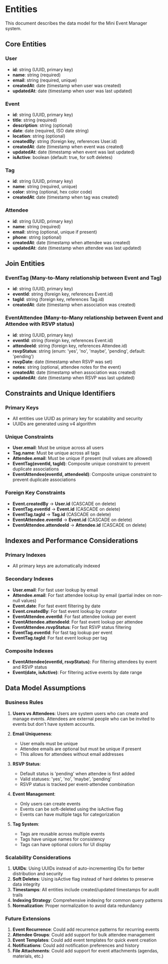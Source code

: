 # Entities

This document describes the data model for the Mini Event Manager system.

## Core Entities

### User
- **id**: string (UUID, primary key)
- **name**: string (required)
- **email**: string (required, unique)
- **createdAt**: date (timestamp when user was created)
- **updatedAt**: date (timestamp when user was last updated)

### Event
- **id**: string (UUID, primary key)
- **title**: string (required)
- **description**: string (optional)
- **date**: date (required, ISO date string)
- **location**: string (optional)
- **createdBy**: string (foreign key, references User.id)
- **createdAt**: date (timestamp when event was created)
- **updatedAt**: date (timestamp when event was last updated)
- **isActive**: boolean (default: true, for soft deletes)

### Tag
- **id**: string (UUID, primary key)
- **name**: string (required, unique)
- **color**: string (optional, hex color code)
- **createdAt**: date (timestamp when tag was created)

### Attendee
- **id**: string (UUID, primary key)
- **name**: string (required)
- **email**: string (optional, unique if present)
- **phone**: string (optional)
- **createdAt**: date (timestamp when attendee was created)
- **updatedAt**: date (timestamp when attendee was last updated)

## Join Entities

### EventTag (Many-to-Many relationship between Event and Tag)
- **id**: string (UUID, primary key)
- **eventId**: string (foreign key, references Event.id)
- **tagId**: string (foreign key, references Tag.id)
- **createdAt**: date (timestamp when association was created)

### EventAttendee (Many-to-Many relationship between Event and Attendee with RSVP status)
- **id**: string (UUID, primary key)
- **eventId**: string (foreign key, references Event.id)
- **attendeeId**: string (foreign key, references Attendee.id)
- **rsvpStatus**: string (enum: 'yes', 'no', 'maybe', 'pending', default: 'pending')
- **rsvpDate**: date (timestamp when RSVP was set)
- **notes**: string (optional, attendee notes for the event)
- **createdAt**: date (timestamp when association was created)
- **updatedAt**: date (timestamp when RSVP was last updated)

## Constraints and Unique Identifiers

### Primary Keys
- All entities use UUID as primary key for scalability and security
- UUIDs are generated using v4 algorithm

### Unique Constraints
- **User.email**: Must be unique across all users
- **Tag.name**: Must be unique across all tags
- **Attendee.email**: Must be unique if present (null values are allowed)
- **EventTag(eventId, tagId)**: Composite unique constraint to prevent duplicate associations
- **EventAttendee(eventId, attendeeId)**: Composite unique constraint to prevent duplicate associations

### Foreign Key Constraints
- **Event.createdBy** → **User.id** (CASCADE on delete)
- **EventTag.eventId** → **Event.id** (CASCADE on delete)
- **EventTag.tagId** → **Tag.id** (CASCADE on delete)
- **EventAttendee.eventId** → **Event.id** (CASCADE on delete)
- **EventAttendee.attendeeId** → **Attendee.id** (CASCADE on delete)

## Indexes and Performance Considerations

### Primary Indexes
- All primary keys are automatically indexed

### Secondary Indexes
- **User.email**: For fast user lookup by email
- **Attendee.email**: For fast attendee lookup by email (partial index on non-null values)
- **Event.date**: For fast event filtering by date
- **Event.createdBy**: For fast event lookup by creator
- **EventAttendee.eventId**: For fast attendee lookup per event
- **EventAttendee.attendeeId**: For fast event lookup per attendee
- **EventAttendee.rsvpStatus**: For fast RSVP status filtering
- **EventTag.eventId**: For fast tag lookup per event
- **EventTag.tagId**: For fast event lookup per tag

### Composite Indexes
- **EventAttendee(eventId, rsvpStatus)**: For filtering attendees by event and RSVP status
- **Event(date, isActive)**: For filtering active events by date range

## Data Model Assumptions

### Business Rules
1. **Users vs Attendees**: Users are system users who can create and manage events. Attendees are external people who can be invited to events but don't have system accounts.

2. **Email Uniqueness**: 
   - User emails must be unique
   - Attendee emails are optional but must be unique if present
   - This allows for attendees without email addresses

3. **RSVP Status**: 
   - Default status is 'pending' when attendee is first added
   - Valid statuses: 'yes', 'no', 'maybe', 'pending'
   - RSVP status is tracked per event-attendee combination

4. **Event Management**:
   - Only users can create events
   - Events can be soft-deleted using the isActive flag
   - Events can have multiple tags for categorization

5. **Tag System**:
   - Tags are reusable across multiple events
   - Tags have unique names for consistency
   - Tags can have optional colors for UI display

### Scalability Considerations
1. **UUIDs**: Using UUIDs instead of auto-incrementing IDs for better distribution and security
2. **Soft Deletes**: Using isActive flag instead of hard deletes to preserve data integrity
3. **Timestamps**: All entities include created/updated timestamps for audit trails
4. **Indexing Strategy**: Comprehensive indexing for common query patterns
5. **Normalization**: Proper normalization to avoid data redundancy

### Future Extensions
1. **Event Recurrence**: Could add recurrence patterns for recurring events
2. **Attendee Groups**: Could add support for bulk attendee management
3. **Event Templates**: Could add event templates for quick event creation
4. **Notifications**: Could add notification preferences and history
5. **File Attachments**: Could add support for event attachments (agendas, materials, etc.) 